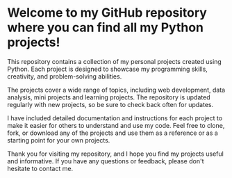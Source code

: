 # Welcome to my GitHub repository where you can find all my Python projects!

This repository contains a collection of my personal projects created using Python. Each project is designed to showcase my programming skills, creativity, and problem-solving abilities.

The projects cover a wide range of topics, including web development, data analysis, mini projects and learning projects. The repository is updated regularly with new projects, so be sure to check back often for updates.

I have included detailed documentation and instructions for each project to make it easier for others to understand and use my code. Feel free to clone, fork, or download any of the projects and use them as a reference or as a starting point for your own projects.

Thank you for visiting my repository, and I hope you find my projects useful and informative. If you have any questions or feedback, please don't hesitate to contact me.
